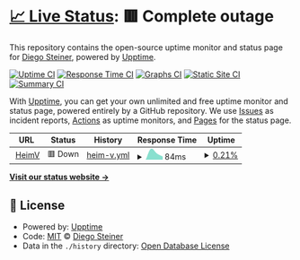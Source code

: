# [📈 Live Status](https://diegosteiner.github.io/heimv-monitor): <!--live status--> **🟥 Complete outage**

This repository contains the open-source uptime monitor and status page for [Diego Steiner](https://diegosteiner.github.io/cv/), powered by [Upptime](https://github.com/upptime/upptime).

[![Uptime CI](https://github.com/diegosteiner/heimv-monitor/workflows/Uptime%20CI/badge.svg)](https://github.com/diegosteiner/heimv-monitor/actions?query=workflow%3A%22Uptime+CI%22)
[![Response Time CI](https://github.com/diegosteiner/heimv-monitor/workflows/Response%20Time%20CI/badge.svg)](https://github.com/diegosteiner/heimv-monitor/actions?query=workflow%3A%22Response+Time+CI%22)
[![Graphs CI](https://github.com/diegosteiner/heimv-monitor/workflows/Graphs%20CI/badge.svg)](https://github.com/diegosteiner/heimv-monitor/actions?query=workflow%3A%22Graphs+CI%22)
[![Static Site CI](https://github.com/diegosteiner/heimv-monitor/workflows/Static%20Site%20CI/badge.svg)](https://github.com/diegosteiner/heimv-monitor/actions?query=workflow%3A%22Static+Site+CI%22)
[![Summary CI](https://github.com/diegosteiner/heimv-monitor/workflows/Summary%20CI/badge.svg)](https://github.com/diegosteiner/heimv-monitor/actions?query=workflow%3A%22Summary+CI%22)

With [Upptime](https://upptime.js.org), you can get your own unlimited and free uptime monitor and status page, powered entirely by a GitHub repository. We use [Issues](https://github.com/diegosteiner/heimv-monitor/issues) as incident reports, [Actions](https://github.com/diegosteiner/heimv-monitor/actions) as uptime monitors, and [Pages](https://diegosteiner.github.io/heimv-monitor) for the status page.

<!--start: status pages-->
<!-- This summary is generated by Upptime (https://github.com/upptime/upptime) -->
<!-- Do not edit this manually, your changes will be overwritten -->
<!-- prettier-ignore -->
| URL | Status | History | Response Time | Uptime |
| --- | ------ | ------- | ------------- | ------ |
| <img alt="" src="https://icons.duckduckgo.com/ip3/app.heimv.ch.ico" height="13"> [HeimV](https://app.heimv.ch/stiftung-pfadiheime/) | 🟥 Down | [heim-v.yml](https://github.com/diegosteiner/heimv-monitor/commits/HEAD/history/heim-v.yml) | <details><summary><img alt="Response time graph" src="./graphs/heim-v/response-time-week.png" height="20"> 84ms</summary><br><a href="https://diegosteiner.github.io/heimv-monitor/history/heim-v"><img alt="Response time 84" src="https://img.shields.io/endpoint?url=https%3A%2F%2Fraw.githubusercontent.com%2Fdiegosteiner%2Fheimv-monitor%2FHEAD%2Fapi%2Fheim-v%2Fresponse-time.json"></a><br><a href="https://diegosteiner.github.io/heimv-monitor/history/heim-v"><img alt="24-hour response time 84" src="https://img.shields.io/endpoint?url=https%3A%2F%2Fraw.githubusercontent.com%2Fdiegosteiner%2Fheimv-monitor%2FHEAD%2Fapi%2Fheim-v%2Fresponse-time-day.json"></a><br><a href="https://diegosteiner.github.io/heimv-monitor/history/heim-v"><img alt="7-day response time 84" src="https://img.shields.io/endpoint?url=https%3A%2F%2Fraw.githubusercontent.com%2Fdiegosteiner%2Fheimv-monitor%2FHEAD%2Fapi%2Fheim-v%2Fresponse-time-week.json"></a><br><a href="https://diegosteiner.github.io/heimv-monitor/history/heim-v"><img alt="30-day response time 84" src="https://img.shields.io/endpoint?url=https%3A%2F%2Fraw.githubusercontent.com%2Fdiegosteiner%2Fheimv-monitor%2FHEAD%2Fapi%2Fheim-v%2Fresponse-time-month.json"></a><br><a href="https://diegosteiner.github.io/heimv-monitor/history/heim-v"><img alt="1-year response time 84" src="https://img.shields.io/endpoint?url=https%3A%2F%2Fraw.githubusercontent.com%2Fdiegosteiner%2Fheimv-monitor%2FHEAD%2Fapi%2Fheim-v%2Fresponse-time-year.json"></a></details> | <details><summary><a href="https://diegosteiner.github.io/heimv-monitor/history/heim-v">0.21%</a></summary><a href="https://diegosteiner.github.io/heimv-monitor/history/heim-v"><img alt="All-time uptime 0.21%" src="https://img.shields.io/endpoint?url=https%3A%2F%2Fraw.githubusercontent.com%2Fdiegosteiner%2Fheimv-monitor%2FHEAD%2Fapi%2Fheim-v%2Fuptime.json"></a><br><a href="https://diegosteiner.github.io/heimv-monitor/history/heim-v"><img alt="24-hour uptime 0.21%" src="https://img.shields.io/endpoint?url=https%3A%2F%2Fraw.githubusercontent.com%2Fdiegosteiner%2Fheimv-monitor%2FHEAD%2Fapi%2Fheim-v%2Fuptime-day.json"></a><br><a href="https://diegosteiner.github.io/heimv-monitor/history/heim-v"><img alt="7-day uptime 0.21%" src="https://img.shields.io/endpoint?url=https%3A%2F%2Fraw.githubusercontent.com%2Fdiegosteiner%2Fheimv-monitor%2FHEAD%2Fapi%2Fheim-v%2Fuptime-week.json"></a><br><a href="https://diegosteiner.github.io/heimv-monitor/history/heim-v"><img alt="30-day uptime 0.21%" src="https://img.shields.io/endpoint?url=https%3A%2F%2Fraw.githubusercontent.com%2Fdiegosteiner%2Fheimv-monitor%2FHEAD%2Fapi%2Fheim-v%2Fuptime-month.json"></a><br><a href="https://diegosteiner.github.io/heimv-monitor/history/heim-v"><img alt="1-year uptime 0.21%" src="https://img.shields.io/endpoint?url=https%3A%2F%2Fraw.githubusercontent.com%2Fdiegosteiner%2Fheimv-monitor%2FHEAD%2Fapi%2Fheim-v%2Fuptime-year.json"></a></details>

<!--end: status pages-->

[**Visit our status website →**](https://diegosteiner.github.io/heimv-monitor)

## 📄 License

- Powered by: [Upptime](https://github.com/upptime/upptime)
- Code: [MIT](./LICENSE) © [Diego Steiner](https://diegosteiner.github.io/cv/)
- Data in the `./history` directory: [Open Database License](https://opendatacommons.org/licenses/odbl/1-0/)

